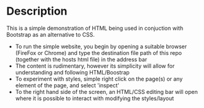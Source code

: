 # Description

This is a simple demonstration of HTML being used in conjuction with Bootstrap as an alternative to CSS.

- To run the simple website, you begin by opening a suitable browser (FireFox or Chrome) and type the destination file path of this repo (together with the hosts html file) in the address bar
- The content is rudimentary, however its simplicity will allow for understanding and following HTML/Boostrap
- To experiment with styles, simple right click on the page(s) or any element of the page, and select 'inspect'
- To the right hand side of the screen, an HTML/CSS editing bar will open where it is possible to interact with modifying the styles/layout

